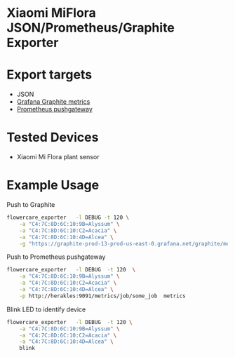 Xiaomi MiFlora JSON/Prometheus/Graphite Exporter
================================================

# Export targets

  * JSON
  * [Grafana Graphite metrics](https://grafana.com/docs/grafana-cloud/send-data/metrics/metrics-graphite/)
  * [Prometheus pushgateway](https://github.com/prometheus/pushgateway)

# Tested Devices

  * Xiaomi Mi Flora plant sensor

# Example Usage

Push to Graphite

```bash
flowercare_exporter   -l DEBUG -t 120 \
	-a "C4:7C:8D:6C:10:9B=Alyssum" \
	-a "C4:7C:8D:6C:10:C2=Acacia" \
	-a "C4:7C:8D:6C:10:4D=Alcea" \
	-g "https://graphite-prod-13-prod-us-east-0.grafana.net/graphite/metrics"  metrics
```
Push to Prometheus pushgateway

```bash
flowercare_exporter   -l DEBUG  -t 120  \
	-a "C4:7C:8D:6C:10:9B=Alyssum" \
	-a "C4:7C:8D:6C:10:C2=Acacia" \
	-a "C4:7C:8D:6C:10:4D=Alcea" \
	-p http://herakles:9091/metrics/job/some_job  metrics
```


Blink LED to identify device
```bash
flowercare_exporter   -l DEBUG  -t 120 \
	-a "C4:7C:8D:6C:10:9B=Alyssum" \
	-a "C4:7C:8D:6C:10:C2=Acacia" \
	-a "C4:7C:8D:6C:10:4D=Alcea" \
	blink
```
